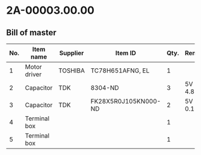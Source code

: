 # 2A-00003.00.00

## Bill of master

|No.|Item name|Supplier|Item ID|Qty.|Remark     |
|---|---------|--------|-------|----|-----------|
|1  |Motor driver|TOSHIBA|TC78H651AFNG, EL|1|   |
|2  |Capacitor|TDK     |8304-ND|3   |5V 4.8muF  |
|3  |Capacitor|TDK     |FK28X5R0J105KN000-ND|2|5V 0.1muF|
|4  |Terminal box|     |       |1   |           |
|5  |Terminal box|     |       |1   |           |